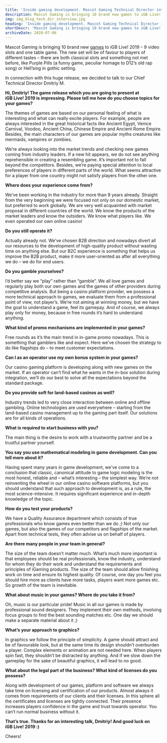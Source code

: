```yaml
---
title: 'Inside gaming development. Mascot Gaming Technical Director interview'
description: Mascot Gaming is bringing 10 brand new games to iGB Live! 2019 in Amsterdam. Our CTO explains how they were created.
img: img_blog_tech_dir_interview.jpg
heading: 'Inside gaming development. Mascot Gaming Technical Director interview'
shortDescr: 'Mascot Gaming is bringing 10 brand new games to iGB Live! 2019 – 9 video slots and one table game. The new set will be of favour to players of different tastes – there are both classical slots and something not met before, like Purple Pills (a funny game, peculiar homage to D12’s old rap song) or Hell’sing in gothic setting. In connection with this huge release, we decided to talk to our Chief Technical Director Dmitriy M.'
archiveDate: 2019-07-08
---
```


Mascot Gaming is bringing 10 brand new [games](games.html) to iGB Live! 2019 – 9 video slots and one table game. The new set will be of favour to players of different tastes – there are both classical slots and something not met before, like Purple Pills (a funny game, peculiar homage to D12’s old rap song) or Hell’sing in gothic setting.

In connection with this huge release, we decided to talk to our Chief Technical Director Dmitriy M.

**Hi, Dmitriy! The game release which you are going to present at iGB Live! 2019 is impressing. Please tell me how do you choose topics for your games?**

The themes of games are based on our personal feeling of what is interesting and what can really excite players. For example, people are always interested in the great historical facts like Ancient Egypt, Venice Carnival, Voodoo, Ancient China, Chinese Empire and Ancient Rome Empire. Besides, the main characters of our games are popular myths creatures like mermaids, vampires or zombies.

We’re always looking into the market trends and checking new games coming from industry leaders. If a new hit appears, we do not see anything reprehensible in creating a resembling game. It’s important not to fall beyond the competitors. Besides, we’re paying special attention to local preferences of players in different parts of the world. What seems attractive for a player from one country might not satisfy players from the other one.

**Where does your experience come from?**

We’ve been working in the industry for more than 9 years already. Straight from the very beginning we were focused not only on our domestic market, but preferred to work globally. We are very well acquainted with market proposal in different countries of the world. We know the products of the market leaders and know the outsiders. We know what players like. We even operated our own online casino!

**Do you still operate it?**

Actually already not. We’ve chosen B2B direction and nowadays divert all our resources to the development of high-quality product without wasting time on anything else. But our B2C experience is something that helps us improve the B2B product, make it more user-oriented as after all everything we do – we do for end users.

**Do you gamble yourselves?**

I’d better say we “play” rather than “gamble”. We all love games and regularly play both our own games and the games of other providers during competitive analysis. But being a casino platform provider, we possess a more technical approach to games, we evaluate them from a professional point of view, not player’s. We’re not aiming at winning money, but we have the goal to understand a game, feel its gamepay. And of course, we always play only for money, because in free rounds it’s hard to understand anything.

**What kind of promo mechanisms are implemented in your games?**

Free rounds as it’s the main trend in in-game promo nowadays. This is something that gamblers like and expect. Here we’ve chosen the strategy to do like flagships do – to meet customer expectations.

**Can I as an operator use my own bonus system in your games?**

Our casino gaming platform is developing along with new games on the market. If an operator can’t find what he wants in the in-box solution during integration, we’ll do our best to solve all the expectations beyond the standard package.

**Do you provide soft for land-based casinos as well?**

Industry trends led to very close interaction between online and offline gambling. Online technologies are used everywhere – starting from the land-based casino management up to the gaming part itself. Our solutions are for all kinds of operations.

**What is required to start business with you?**

The main thing is the desire to work with a trustworthy partner and be a trustful partner yourself.

**You say you use mathematical modeling in game development. Can you tell more about it?**

Having spent many years in game development, we’ve come to a conclusion that classic, canonical attitude to game logic modeling is the most honest, reliable and – what’s interesting – the simplest way. We’re not reinventing the wheel in our online casino software platforms, but you should understand that such approach to development is, as a rule, the most science-intensive. It requires significant experience and in-depth knowledge of the topic.

**How do you test your products?**

We have a Quality Assurance department which consists of true professionals who know games even better than we do ;) Not only our games, but also the games of our competitors and flagships of the market. Apart from technical tests, they often advise us on behalf of players.

**Are there many people in your team in general?**

The size of the team doesn’t matter much. What’s much more important is that employees should be real professionals, know the industry, understand for whom they do their work and understand the requirements and principles of iGaming products. The size of the team should allow finishing work on time and ensure its highest quality. Of course, one day you feel you should hire more as clients have more tasks, players want more games etc. So growth of the team is inevitable.

**What about music in your games? Where do you take it from?**

Oh, music is our particular pride! Music in all our games is made by professional sound designers. They implement their own methods, involving focus groups to find the best sounding matches etc. One day we should make a separate material about it ;)

**What’s your approach to graphics?**

In graphics we follow the principle of simplicity. A game should attract and be of favourable look, but at the same time its design shouldn’t overburden a player. Complex elements or animation are not needed here. When players spin fast, they shouldn’t be distracted by anything. And if we slow down the gameplay for the sake of beautiful graphics, it will lead to no good. 

**What about the legal part of the business? What kind of licenses do you possess?**

Along with development of our games, platform and software we always take time on licensing and certification of our products. Almost always it comes from requirements of our clients and their licenses. In this sphere all the certificates and licenses are tightly connected. Their presence increases players confidence in the game and trust towards operator. You can’t run normal business without it. 

**That’s true. Thanks for an interesting talk, Dmitriy! And good luck on iGB Live! 2019 :)**

Cheers!
